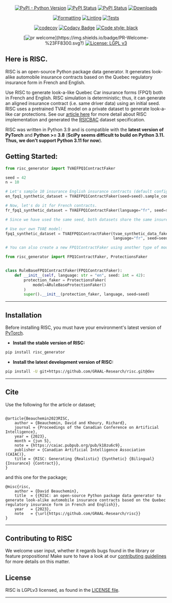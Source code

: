 <div align="center">

[![PyPI - Python Version](https://img.shields.io/pypi/pyversions/risc_generator)](https://pypi.org/project/risc_generator)
[![PyPI Status](https://badge.fury.io/py/risc_generator.svg)](https://badge.fury.io/py/risc_generator)
[![PyPI Status](https://pepy.tech/badge/risc_generator)](https://pepy.tech/project/risc_generator)
[![Downloads](https://pepy.tech/badge/risc_generator/month)](https://pepy.tech/project/risc_generator)

[![Formatting](https://github.com/GRAAL-Research/risc/actions/workflows/formatting.yml/badge.svg?branch=stable)](https://github.com/GRAAL-Research/risc/actions/workflows/formatting.yml)
[![Linting](https://github.com/GRAAL-Research/risc/actions/workflows/linting.yml/badge.svg?branch=stable)](https://github.com/GRAAL-Research/risc/actions/workflows/linting.yml)
[![Tests](https://github.com/GRAAL-Research/risc/actions/workflows/tests.yml/badge.svg?branch=stable)](https://github.com/GRAAL-Research/risc/actions/workflows/tests.yml)

[![codecov](https://codecov.io/gh/GRAAL-Research/risc/branch/main/graph/badge.svg)](https://codecov.io/gh/GRAAL-Research/risc)
[![Codacy Badge](https://app.codacy.com/project/badge/Grade/62464699ff0740d0b8064227c4274b98)](https://www.codacy.com/gh/GRAAL-Research/risc/dashboard?utm_source=github.com&amp;utm_medium=referral&amp;utm_content=GRAAL-Research/risc&amp;utm_campaign=Badge_Grade)
<a href="https://github.com/psf/black"><img alt="Code style: black" src="https://img.shields.io/badge/code%20style-black-000000.svg"></a>

[![pr welcome](https://img.shields.io/badge/PR-Welcome-%23FF8300.svg?)](https://img.shields.io/badge/PR-Welcome-%23FF8300.svg?)
[![License: LGPL v3](https://img.shields.io/badge/License-LGPL%20v3-blue.svg)](http://www.gnu.org/licenses/lgpl-3.0)
</div>

## Here is RISC.

RISC is an open-source Python package data generator. It generates look-alike automobile insurance contracts based on
the Quebec regulatory insurance form in French and English.

Use RISC to generate look-a-like Quebec Car insurance forms (FPQ1) both in French and English. RISC simulation is
deterministic; thus, it can generate an aligned insurance contract (i.e. same driver data) using an initial seed.
RISC uses a pretrained TVAE model on a private dataset to generate look-a-like car protections.
See our [article here](https://arxiv.org/abs/2304.04212) for more detail about RISC implementation and generated the 
[RSICBAC](https://huggingface.co/datasets/davebulaval/RISCBAC) dataset specification.

RISC was written in Python 3.9 and is compatible with the __latest version of PyTorch__ and __Python >= 3.8__ (**SciPy
seems difficult to build on Python 3.11. Thus, we don't support Python 3.11 for now**).

## Getting Started:

```python
from risc_generator import TVAEFPQ1ContractFaker

seed = 42
n = 10

# Let's sample 10 insurance English insurance contracts (default configuration).
en_fpq1_synthetic_dataset = TVAEFPQ1ContractFaker(seed=seed).sample_contracts(number_sample=n)

# Now, let's do it for French contracts.
fr_fpq1_synthetic_dataset = TVAEFPQ1ContractFaker(language="fr", seed=seed).sample_contracts(number_sample=n)

# Since we have used the same seed, both datasets share the same insuree information.

# Use our own TVAE model:
fpq1_synthetic_dataset = TVAEFPQ1ContractFaker(tvae_synthetic_data_faker_model_path="a_path_to_a_tvae_.pkl",
                                               language="fr", seed=seed).sample_contracts(number_sample=n)

# You can also create a new FPQ1ContractFaker using another type of model using our interface.

from risc_generator import FPQ1ContractFaker, ProtectionsFaker


class RuleBaseFPQ1ContractFaker(FPQ1ContractFaker):
    def __init__(self, language: str = "en", seed: int = 42):
        protection_faker = ProtectionsFaker(
            model=ARuleBaseProtectionFaker()
        )
        super().__init__(protection_faker, language, seed=seed)
```

------------------

## Installation

Before installing RISC, you must have your environment's latest version of [PyTorch](https://pytorch.org/).

- **Install the stable version of RISC:**

```sh
pip install risc_generator
```

- **Install the latest development version of RISC:**

```sh
pip install -U git+https://github.com/GRAAL-Research/risc.git@dev
```

------------------

## Cite

Use the following for the article or dataset;

```

@article{Beauchemin2023RISC,
	author = {Beauchemin, David and Khoury, Richard},
	journal = {Proceedings of the Canadian Conference on Artificial Intelligence},
	year = {2023},
	month = {jun 5},
	note = {https://caiac.pubpub.org/pub/k18zu6c9},
	publisher = {Canadian Artificial Intelligence Association (CAIAC)},
	title = {RISC: Generating {Realistic} {Synthetic} {Bilingual} {Insurance} {Contract}},
}
```

and this one for the package;

```
@misc{risc,
    author = {David Beauchemin},
    title  = {{RISC: an open-source Python package data generator to generate look-alike automobile insurance contracts based on the Quebec regulatory insurance form in French and English}},
    year   = {2023},
    note   = {\url{https://github.com/GRAAL-Research/risc}}
}
```

------------------

## Contributing to RISC

We welcome user input, whether it regards bugs found in the library or feature propositions! Make sure to have a
look at our [contributing guidelines](https://github.com/GRAAL-Research/risc/blob/main/.github/CONTRIBUTING.md)
for more details on this matter.

## License

RISC is LGPLv3 licensed, as found in
the [LICENSE file](https://github.com/GRAAL-Research/risc/blob/main/LICENSE).

------------------
